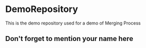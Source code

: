 # DemoRepository
This is the demo repository used for a demo of Merging Process


## Don't forget to mention your name here 
